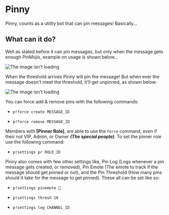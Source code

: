 # Pinny

Pinny, counts as a utility bot that can pin messages! Basically...

## What can it do?

Well as stated before it can pin messages, but only when the message gets enough PinMojis, example on usage is shown below...

![The image isn't loading](https://github.com/whoastonic/Pinny/tree/master/assets/images/create.gif)

When the threshold arrives Pinny will pin the message! But when ever the message doesn't meet the threshold, it'll get unpinned, as shown below:

![The image isn't loading](https://github.com/whoastonic/Pinny/tree/master/assets/images/remove.gif)

You can force add & remove pins with the following commands:

* `p!force create MESSAGE_ID`

* `p!force remove MESSAGE_ID`

Members with **[Pinner Role]**, are able to use the `force` command, even if their not VIP, Admin, or Owner ***(The special people)***. To set the pinner role use the following command:

* `p!settings pr ROLE_ID`

Pinny also comes with few other settings like, Pin Log (Logs whenever a pin message gets created, or removed), Pin Emote (The emote to track if the message should get pinned or not),  and the Pin Threshold (How many pins should it take for the message to get pinned). These all can be set like so:

* `p!settings pinemote 📌`

* `p!settings thresh 10`

* `p!settings log CHANNEL_ID`
